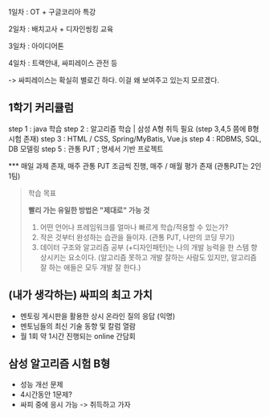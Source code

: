 1일차 : OT + 구글코리아 특강

2일차 : 배치고사 + 디자인씽킹 교육

3일차 : 아이디어톤

4일차 : 트랙안내, 싸피레이스 관전 등

-> 싸피레이스는 확실히 별로긴 하다. 이걸 왜 보여주고 있는지 모르겠다.

## 1학기 커리큘럼

step 1 : java 학습
step 2 : 알고리즘 학습 | 삼성 A형 취득 필요 (step 3,4,5 쯤에 B형 시험 존재)
step 3 : HTML / CSS, Spring/MyBatis, Vue.js
step 4 : RDBMS, SQL, DB 모델링
step 5 : 관통 PJT ; 명세서 기반 프로젝트

*** 매일 과제 존재, 매주 관통 PJT 조금씩 진행, 매주 / 매월 평가 존재 (관통PJT는 2인 1팀)

> 학습 목표
> 
> **빨리 가는 유일한 방법은 "제대로" 가능 것**
> 
> 1. 어떤 언어나 프레임워크를 얼마나 빠르게 학습/적용할 수 있는가?
> 2. 작은 것부터 완성하는 습관을 들이자. (관통 PJT, 나만의 코딩 무기)
> 3. 데이터 구조와 알고리즘 공부 (+디자인패턴)는 나의 개발 능력을 한 스템 향상시키는 요소이다.
>    (알고리즘 못하고 개발 잘하는 사람도 있지만, 알고리즘 잘 하는 애들은 모두 개발 잘 한다.)


## (내가 생각하는) 싸피의 최고 가치
- 멘토링 게시판을 활용한 상시 온라인 질의 응답 (익명)
- 멘토님들의 최신 기술 동향 및 칼럼 열람
- 월 1회 약 1시간 진행되는 online 간담회


## 삼성 알고리즘 시험 B형
- 성능 개선 문제
- 4시간동안 1문제?
- 싸피 중에 응시 가능 -> 취득하고 가자